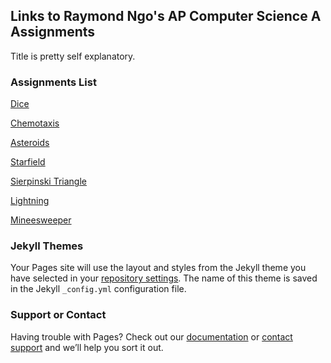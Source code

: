 ## Links to Raymond Ngo's AP Computer Science A Assignments

Title is pretty self explanatory. 

### Assignments List

[Dice](https://ngoraymond.github.io/Dice/)

[Chemotaxis](https://ngoraymond.github.io/Starfield/)

[Asteroids](https://ngoraymond.github.io/AsteroidsGame/)

[Starfield](https://ngoraymond.github.io/Starfield/)

[Sierpinski Triangle](https://ngoraymond.github.io/SierpinskiTriangle/)

[Lightning](https://ngoraymond.github.io/Lightning/)

[Mineesweeper](https://ngoraymond.github.io/Minesweeper/)

### Jekyll Themes

Your Pages site will use the layout and styles from the Jekyll theme you have selected in your [repository settings](https://github.com/ngoraymond/ngoraymond.github.io/settings). The name of this theme is saved in the Jekyll `_config.yml` configuration file.

### Support or Contact

Having trouble with Pages? Check out our [documentation](https://help.github.com/categories/github-pages-basics/) or [contact support](https://github.com/contact) and we’ll help you sort it out.
